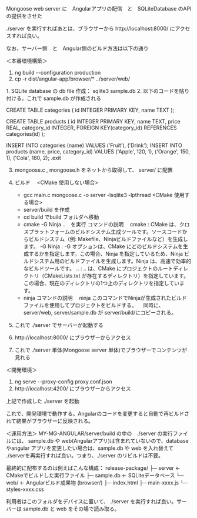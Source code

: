 Mongoose web server に　Angularアプリの配信　と　SQLiteDatabase のAPIの提供をさせた

./server を実行すればあとは、ブラウザーから http://localhost:8000/ にアクセスすれば良い。

なお、サーバー側　と　Angular側のビルド方法は以下の通り

＜本番環境構築＞
<Angular>
1. ng build --configuration production
2. cp -r dist/angular-app/browser/* ../server/web/


<server>
1. SQLite database の db file 作成： sqlite3 sample.db
2. 以下のコードを貼り付ける。これで sample.db が作成される

CREATE TABLE categories (
  id INTEGER PRIMARY KEY,
  name TEXT
);

CREATE TABLE products (
  id INTEGER PRIMARY KEY,
  name TEXT,
  price REAL,
  category_id INTEGER,
  FOREIGN KEY(category_id) REFERENCES categories(id)
);

INSERT INTO categories (name) VALUES ('Fruit'), ('Drink');
INSERT INTO products (name, price, category_id) VALUES
  ('Apple', 120, 1),
  ('Orange', 150, 1),
  ('Cola', 180, 2);
.exit

3. mongoose.c , mongoose.h をネットから取得して、 server/ に配置
4. ビルド
   　<CMake 使用しない場合>
     - gcc main.c mongoose.c -o server -lsqlite3 -lpthread
     <CMake 使用する場合>
     - server/build を作成
     - cd build でbuild フォルダへ移動
     - cmake -G Ninja ..　を実行
       コマンドの説明
       　cmake : CMake は、クロスプラットフォームのビルドシステム生成ツールです。ソースコードからビルドシステム（例: Makefile、Ninjaビルドファイルなど）を生成します。
        -G Ninja : -G オプションは、CMake にどのビルドシステムを生成するかを指定します。この場合、Ninja を指定しているため、Ninja ビルドシステム用のビルドファイルを生成します。Ninja は、高速で効率的なビルドツールです。
        .. : .. は、CMake にプロジェクトのルートディレクトリ（CMakeLists.txt が存在するディレクトリ）を指定しています。この場合、現在のディレクトリの1つ上のディレクトリを指定しています。
     - ninja
       コマンドの説明
       　ninja このコマンドでNinjaが生成されたビルドファイルを使用してプロジェクトをビルドする。
       　同時に、server/web, server/sample.db が server/build/にコピーされる。
     
5. これで ./server でサーバーが起動する
6. http://localhost:8000/ にブラウザーからアクセス
7. これで ./server 単体(Mongoose server 単体)でブラウザーでコンテンツが見れる



＜開発環境＞
<Angular>
1. ng serve --proxy-config proxy.conf.json
2. http://localhost:4200/ にブラウザーからアクセス

<Server>
上記で作成した ./server を起動

これで、開発環境で動作する。Angularのコードを変更すると自動で再ビルドされて結果がブラウザーに反映される。


＜運用方法＞
MY-MG-ANGULAR/server/build の中の　./server の実行ファイルには、 sample.db や web(Angularアプリ)は含まれていないので、databaseやangular アプリを変更したい場合は、sample.db や web を入れ替えて ./serverを再実行すれば良い。つまり、./server のリビルドは不要。

最終的に配布するのは例えばこんな構成：
release-package/
 ├─ server          ← CMakeでビルドした実行ファイル
 ├─ sample.db       ← SQLiteデータベース
 └─ web/            ← Angularビルド成果物 (browser/)
     ├─ index.html
     ├─ main-xxxx.js
     └─ styles-xxxx.css

利用者はこのフォルダをデバイスに置いて、
./server
を実行すれば良い。サーバーは sample.db と web をその場で読み取る。

